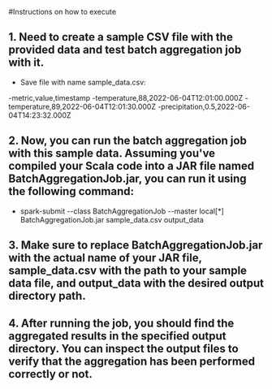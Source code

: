 #Instructions on how to execute

## 1. Need to create a sample CSV file with the provided data and test batch aggregation job with it.

- Save file with name sample_data.csv:

-metric,value,timestamp
-temperature,88,2022-06-04T12:01:00.000Z
-temperature,89,2022-06-04T12:01:30.000Z
-precipitation,0.5,2022-06-04T14:23:32.000Z  

## 2. Now, you can run the batch aggregation job with this sample data. Assuming you've compiled your Scala code into a JAR file named BatchAggregationJob.jar, you can run it using the following command:

-  spark-submit --class BatchAggregationJob --master local[*] BatchAggregationJob.jar sample_data.csv output_data

## 3. Make sure to replace BatchAggregationJob.jar with the actual name of your JAR file, sample_data.csv with the path to your sample data file, and output_data with the desired output directory path.

## 4. After running the job, you should find the aggregated results in the specified output directory. You can inspect the output files to verify that the aggregation has been performed correctly or not.
